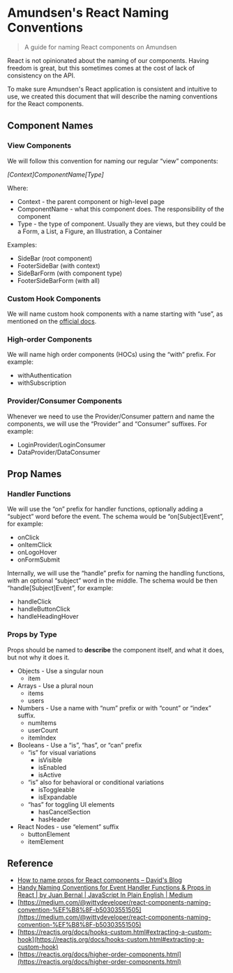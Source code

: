 <!-- Copy and paste the converted output. -->

<!-----
NEW: Check the "Suppress top comment" option to remove this info from the output.

Conversion time: 0.415 seconds.


Using this Markdown file:

1. Paste this output into your source file.
2. See the notes and action items below regarding this conversion run.
3. Check the rendered output (headings, lists, code blocks, tables) for proper
   formatting and use a linkchecker before you publish this page.

Conversion notes:

* Docs to Markdown version 1.0β29
* Wed Oct 07 2020 11:47:58 GMT-0700 (PDT)
* Source doc: DPL - Naming Conventions - RFC
----->
# Amundsen's React Naming Conventions
> A guide for naming React components on Amundsen

React is not opinionated about the naming of our components. Having freedom is great, but this sometimes comes at the cost of lack of consistency on the API.

To make sure Amundsen's React application is consistent and intuitive to use, we created this document that will describe the naming conventions for the React components.

## Component Names

### View Components

We will follow this convention for naming our regular “view” components:

_[Context]ComponentName[Type]_

Where:
*   Context - the parent component or high-level page
*   ComponentName - what this component does. The responsibility of the component
*   Type - the type of component. Usually they are views, but they could be a Form, a List, a Figure, an Illustration, a Container

Examples:
*   SideBar (root component)
*   FooterSideBar (with context)
*   SideBarForm (with component type)
*   FooterSideBarForm (with all)


### Custom Hook Components

We will name custom hook components with a name starting with “use”, as mentioned on the [official docs](https://reactjs.org/docs/hooks-custom.html#extracting-a-custom-hook).


### High-order Components

We will name high order components (HOCs) using the “with” prefix. For example:

*   withAuthentication
*   withSubscription


### Provider/Consumer Components

Whenever we need to use the Provider/Consumer pattern and name the components, we will use the “Provider” and “Consumer” suffixes. For example:

*   LoginProvider/LoginConsumer
*   DataProvider/DataConsumer


## Prop Names

### Handler Functions

We will use the “on” prefix for handler functions, optionally adding a “subject” word before the event. The schema would be “on[Subject]Event”, for example:

*   onClick
*   onItemClick
*   onLogoHover
*   onFormSubmit

Internally, we will use the “handle” prefix for naming the handling functions, with an optional “subject” word in the middle. The schema would be then “handle[Subject]Event”, for example:

*   handleClick
*   handleButtonClick
*   handleHeadingHover

### Props by Type

Props should be named to **describe** the component itself, and what it does, but not why it does it.

*   Objects - Use a singular noun
    *   item
*   Arrays - Use a plural noun
    *   items
    *   users
*   Numbers - Use a name with “num” prefix or with “count” or “index” suffix.
    *   numItems
    *   userCount
    *   itemIndex
*   Booleans - Use a “is”, “has”, or “can” prefix
    *   “is” for visual variations
        *   isVisible
        *   isEnabled
        *   isActive
    *   “is” also for behavioral or conditional variations
        *   isToggleable
        *   isExpandable
    *   “has” for toggling UI elements
        *   hasCancelSection
        *   hasHeader
*   React Nodes - use “element” suffix
    *   buttonElement
    *   itemElement


## Reference
*   [How to name props for React components – David's Blog](https://dlinau.wordpress.com/2016/02/22/how-to-name-props-for-react-components/)
*   [Handy Naming Conventions for Event Handler Functions & Props in React | by Juan Bernal | JavaScript In Plain English | Medium](https://medium.com/javascript-in-plain-english/handy-naming-conventions-for-event-handler-functions-props-in-react-fc1cbb791364)
*   [https://medium.com/@wittydeveloper/react-components-naming-convention-%EF%B8%8F-b50303551505](https://medium.com/@wittydeveloper/react-components-naming-convention-%EF%B8%8F-b50303551505)
*   [https://reactjs.org/docs/hooks-custom.html#extracting-a-custom-hook](https://reactjs.org/docs/hooks-custom.html#extracting-a-custom-hook) 
*   [https://reactjs.org/docs/higher-order-components.html](https://reactjs.org/docs/higher-order-components.html) 
